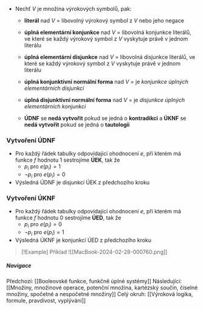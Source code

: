 - Nechť $V$ je množina výrokových symbolů, pak:
	- **literál** nad $V$ = libovolný výrokový symbol z $V$ nebo jeho negace
	- **úplná elementární konjunkce** nad $V$ = libovolná konjunkce literálů, ve které se každý výrokový symbol z $V$ vyskytuje právě v jednom literálu
	- **úplná elementární disjunkce** nad $V$ = libovolná disjunkce literálů, ve které se každý výrokový symbol z $V$ vyskytuje právě v jednom literálu
	- **úplná konjunktivní normální forma** nad $V$ = je *konjunkce úplných elementárních disjunkcí*
	- **úplná disjunktivní normální forma** nad $V$ = je *disjunkce úplných elementárních konjunkcí*

	- **ÚDNF** se **nedá vytvořit** pokud se jedná o **kontradikci** a **ÚKNF** se **nedá vytvořit** pokud se jedná o **tautologii**

### Vytvoření ÚDNF
- Pro každý řádek tabulky odpovídající ohodnocení $e$, při kterém má funkce $f$ hodnotu $1$ sestrojíme **ÚEK**, tak že
	- $p_{i}$ pro $e(p_{i})=1$
	- $\neg p_{i}$ pro $e(p_{i})=0$
- Výsledná ÚDNF je disjunkcí ÚEK z předchozího kroku

### Vytvoření ÚKNF
- Pro každý řádek tabulky odpovídající ohodnocení $e$, při kterém má funkce $f$ hodnotu $0$ sestrojíme **ÚED**, tak že
	- $p_{i}$ pro $e(p_{i})=0$
	- $\neg p_{i}$ pro $e(p_{i})=1$
- Výsledná ÚKNF je konjunkcí ÚED z předchozího kroku

>[!Example] Příklad
>![[MacBook-2024-02-28-000760.png]]

##### Navigace
Předchozí: [[Booleovské funkce, funkčně úplné systémy]]
Následující: [[Množiny, množinové operace, potenční množina, kartézský součin, číselné množiny, spočetné a nespočetné množiny]]
Celý okruh: [[Výroková logika, formule, pravdivost, vyplývání]]